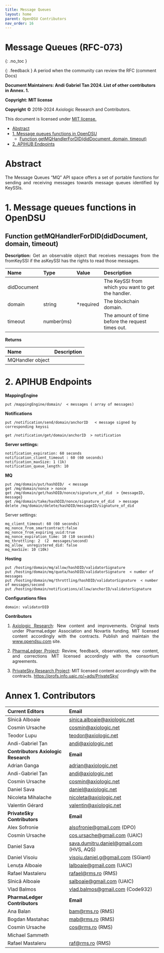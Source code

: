 ```yaml
---
title: Message Queues 
layout: home
parent: OpenDSU Contributors
nav_order: 16
---
```



# **Message Queues (RFC-073)**
{: .no_toc }

{: .feedback }
A period when the community can review the RFC (comment Docs)

**Document Maintainers: Andi Gabriel Tan 2024. List of other contributors in Annex. 1.**

**Copyright: MIT license**

 **Copyright** © 2018-2024 Axiologic Research and Contributors.

This document is licensed under [MIT license.](https://en.wikipedia.org/wiki/MIT_License)


<!-- TOC -->
* [Abstract](#abstract)
* [1. Message queues functions in OpenDSU](#1-message-queues-functions-in-opendsu)
  * [Function getMQHandlerForDID(didDocument, domain, timeout)](#function-getmqhandlerfordiddiddocument-domain-timeout)
* [2. APIHUB Endpoints](#2-apihub-endpoints)
<!-- TOC -->




# Abstract

<p style='text-align: justify;'>The Message Queues “MQ” API space offers a set of portable functions for sending and receiving messages towards message queues identified by KeySSIs.
</p>


# 1. Message queues functions in OpenDSU

## Function getMQHandlerForDID(didDocument, domain, timeout)

<p style='text-align: justify;'><b>Description:</b> Get an observable object that receives messages from the fromKeySSI if the asKeySSI has the rights to read those messages.
</p>

| **Name**    | **Type**   | **Value** | **Description**                                    |
|:------------|:-----------|:----------|:---------------------------------------------------|
| didDocument |            |           | The KeySSI from which you want to get the handler. |
| domain      | string     | *required | The blockchain domain.                             |
| timeout     | number(ms) |           | The amount of time before the request times out.   |



**Returns**

| **Name**         | **Description** |
|:-----------------|:----------------|
| MQHandler object |                 |



# 2. APIHUB Endpoints

**MappingEngine**

    put /mappingEngine/domain/  < messages ( array of messages)

**Notifications**

    put /notification/send/domain/anchorID   < message signed by corresponding keyssi

    get /notification/get/domain/anchorID  > notification


**Server settings:** 

    notification_expiration: 60 seconds
    notification_client_timeout : 60 (60 seconds)
    notification_maxSize: 1 (1k)
    notification_queue_length: 10


**MQ**

    put /mq/domain/put/hashDID/  < message
    get /mq/domain/nonce > nonce
    get /mq/domain/get/hashDID/nonce/signature_of_did  > {messageID, message}
    get /mq/domain/take/hashDID/nonce/signature_of_did  > message
    delete /mq/domain/delete/hashDID/messageID/signature_of_did



Server settings: 



    mq_client_timeout: 60 (60 seconds)
    mq_nonce_from_smartcontract:false
    mq_nonce_from_expiring_uuid:true
    mq_nonce_expiration_time: 10 (10 seconds)
    mq_throttling: 2  (2  messages/second)
    mq_allow_ unregistered_did: false
    mq_maxSize: 10 (10k)



**Hosting**

    put /hosting/domain/mq/allow/hashDID/validatorSignature
    put /hosting/domain/mq/quota/hashDID/validatorSignature  < number of messages
    put /hosting/domain/mq/throttling/hashDID/validatorSignature  < number of messages/second
    put /hosting/domain/notifications/allow/anchorID/validatorSignature


**Configurations files**

    domain: validatorDID


**Contributors**


1. <p style='text-align: justify;'><a href="www.axiologic.net">Axiologic Research</a>: New content and improvements. Original texts under PharmaLedger Association and Novartis funding. MIT licensed content accordingly with the contracts. Publish and maintain the <a href="www.opendsu.com">www.opendsu.com</a> site.

2. <p style='text-align: justify;'><a href="www.pharmaledger.eu">PharmaLedger Project</a>: Review, feedback, observations, new content, and corrections MIT licensed accordingly with the consortium agreements.

3. <a href="www.privatesky.xyz">PrivateSky Research Project</a>: MIT licensed content accordingly with the contracts. https://profs.info.uaic.ro/~ads/PrivateSky/


# Annex 1. Contributors

| **Current Editors**                 | **Email**                                |
|:------------------------------------|:-----------------------------------------|
| Sînică Alboaie                      | sinica.alboaie@axiologic.net             |
| Cosmin Ursache                      | cosmin@axiologic.net                     |
| Teodor Lupu                         | teodor@axiologic.net                     |
| Andi-Gabriel Țan                    | andi@axiologic.net                       |
| **Contributors Axiologic Research** | **Email**                                |
| Adrian Ganga                        | adrian@axiologic.net                     |
| Andi-Gabriel Țan                    | andi@axiologic.net                       |
| Cosmin Ursache                      | cosmin@axiologic.net                     |
| Daniel Sava                         | daniel@axiologic.net                     |
| Nicoleta Mihalache                  | nicoleta@axiologic.net                   |
| Valentin Gérard                     | valentin@axiologic.net                   |
| **PrivateSky Contributors**         | **Email**                                |
| Alex Sofronie                       | alsofronie@gmail.com (DPO)               |
| Cosmin Ursache                      | cos.ursache@gmail.com (UAIC)             |
| Daniel Sava                         | sava.dumitru.daniel@gmail.com (HVS, AQS) |
| Daniel Visoiu                       | visoiu.daniel.g@gmail.com (SGiant)       |
| Lenuța Alboaie                      | lalboaie@gmail.com (UAIC)                |
| Rafael Mastaleru                    | rafael@rms.ro (RMS)                      |
| Sînică Alboaie                      | salboaie@gmail.com (UAIC)                |
| Vlad Balmos                         | vlad.balmos@gmail.com (Code932)          |
| **PharmaLedger Contributors**       | **Email**                                |
| Ana Balan                           | bam@rms.ro (RMS)                         |
| Bogdan Mastahac                     | mab@rms.ro (RMS)                         |
| Cosmin Ursache                      | cos@rms.ro (RMS)                         |
| Michael Sammeth                     |                                          |
| Rafael Mastaleru                    | raf@rms.ro (RMS)                         |



